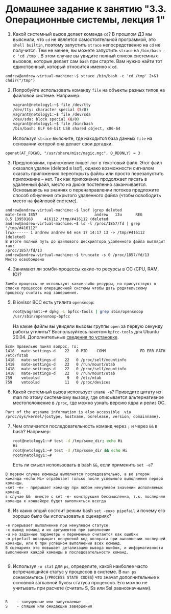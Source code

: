 # Домашнее задание к занятию "3.3. Операционные системы, лекция 1"

1. Какой системный вызов делает команда `cd`? В прошлом ДЗ мы выяснили, что `cd` не является самостоятельной  программой, это `shell builtin`, поэтому запустить `strace` непосредственно на `cd` не получится. Тем не менее, вы можете запустить `strace` на `/bin/bash -c 'cd /tmp'`. В этом случае вы увидите полный список системных вызовов, которые делает сам `bash` при старте. Вам нужно найти тот единственный, который относится именно к `cd`.
```
andrew@andrew-virtual-machine:~$ strace /bin/bash -c 'cd /tmp' 2>&1 
chdir("/tmp")

```
2. Попробуйте использовать команду `file` на объекты разных типов на файловой системе. Например:
    ```bash
    vagrant@netology1:~$ file /dev/tty
    /dev/tty: character special (5/0)
    vagrant@netology1:~$ file /dev/sda
    /dev/sda: block special (8/0)
    vagrant@netology1:~$ file /bin/bash
    /bin/bash: ELF 64-bit LSB shared object, x86-64
    ```
    Используя `strace` выясните, где находится база данных `file` на основании которой она делает свои догадки.
```
openat(AT_FDCWD, "/usr/share/misc/magic.mgc", O_RDONLY) = 3
```
3. Предположим, приложение пишет лог в текстовый файл. Этот файл оказался удален (deleted в lsof), однако возможности сигналом сказать приложению переоткрыть файлы или просто перезапустить приложение – нет. Так как приложение продолжает писать в удаленный файл, место на диске постепенно заканчивается. Основываясь на знаниях о перенаправлении потоков предложите способ обнуления открытого удаленного файла (чтобы освободить место на файловой системе).
```
andrew@andrew-virtual-machine:~$ lsof |grep deleted
mate-term 1857                         andrew   13u      REG                8,5 13959168     416112 /tmp/#416112 (deleted
andrew@andrew-virtual-machine:~$ ls -l /proc/1857/fd | grep "/tmp/#416112"
lrwx------ 1 andrew andrew 64 ноя 17 14:17 13 -> /tmp/#416112 (deleted)
В итоге полный путь до файлового дескриптора удаленного файла выглядит так:
/proc/1857/fd/13
andrew@andrew-virtual-machine:~$ truncate -s 0 /proc/1857/fd/13
Место освобождено

```
4. Занимают ли зомби-процессы какие-то ресурсы в ОС (CPU, RAM, IO)?
```
Зомби процессы не используют какие-либо ресурсы, но присутствуют в списке процессов операционной системы чтобы дать родительскому процессу считать код завершения.
```

5. В iovisor BCC есть утилита `opensnoop`:
    ```bash
    root@vagrant:~# dpkg -L bpfcc-tools | grep sbin/opensnoop
    /usr/sbin/opensnoop-bpfcc
    ```
    На какие файлы вы увидели вызовы группы `open` за первую секунду работы утилиты? Воспользуйтесь пакетом `bpfcc-tools` для Ubuntu 20.04. Дополнительные [сведения по установке](https://github.com/iovisor/bcc/blob/master/INSTALL.md).

```
Если правильно понял вопрос, то: 
1418   mate-settings-d    22   0 PID    COMM               FD ERR PATH
/etc/fstab
1418   mate-settings-d    22   0 /proc/self/mountinfo
1418   mate-settings-d    22   0 /run/mount/utab
1418   mate-settings-d    22   0 /proc/self/mountinfo
1418   mate-settings-d    22   0 /run/mount/utab
759    vmtoolsd            9   0 /etc/mtab
759    vmtoolsd           11   0 /proc/devices

```

6. Какой системный вызов использует `uname -a`? Приведите цитату из man по этому системному вызову, где описывается альтернативное местоположение в `/proc`, где можно узнать версию ядра и релиз ОС.
```
Part of the utsname information is also accessible  via  /proc/sys/kernel/{ostype, hostname, osrelease, version, domainname}. 
```
7. Чем отличается последовательность команд через `;` и через `&&` в bash? Например:
    ```bash
    root@netology1:~# test -d /tmp/some_dir; echo Hi
    Hi
    root@netology1:~# test -d /tmp/some_dir && echo Hi
    root@netology1:~#
    ```
    Есть ли смысл использовать в bash `&&`, если применить `set -e`?
```
В первом случае команды выполнятся последовательно, а во втором команда «echo Hi» отработает только после успешного выполнения первой команды. 
«set –e» - прерывает команду при любом ненулевом значении исполняемых команд.
в случае &&  вместе с set -e- конструкция бессмысленна, т.к. последняя команда к конвейере будет выполняться всегда

```
8. Из каких опций состоит режим bash `set -euxo pipefail` и почему его хорошо было бы использовать в сценариях?
```
-e прерывает выполнение при ненулевом статусе 
-x вывод команд и их аргументов при выполнении 
-u не заданные параметры и переменные считаются как ошибки
-o pipefail возвращает ненулевой код возврата при выполнении последней команды, или 0 при успешном выполнении всех команд.
В сценариях это повышает детализацию вывода ошибок, и информативности выполнения каждой команды в последовательности команд.


```
9. Используя `-o stat` для `ps`, определите, какой наиболее часто встречающийся статус у процессов в системе. В `man ps` ознакомьтесь (`/PROCESS STATE CODES`) что значат дополнительные к основной заглавной буквы статуса процессов. Его можно не учитывать при расчете (считать S, Ss или Ssl равнозначными).
```

R    - запущенные или запускаемые
S    - спящие или ожидающие завершения

```
 
